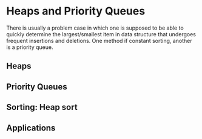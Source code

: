 # Heaps and Priority Queues

There is usually a problem case in which one is supposed to be able to quickly determine the
largest/smallest item in data structure that undergoes frequent insertions and deletions.
One method if constant sorting, another is a priority queue.

## Heaps


## Priority Queues

## Sorting: Heap sort

## Applications
